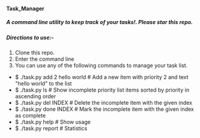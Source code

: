 #### Task_Manager

##### A command line utility to keep track of your tasks!. Please star this repo.

##### Directions to use:-

1. Clone this repo.
2. Enter the command line
3. You can use any of the following commands to manage your task list.

- $ ./task.py add 2 hello world       # Add a new item with priority 2 and text \"hello world\" to the list
- $ ./task.py ls                      # Show incomplete priority list items sorted by priority in ascending order
- $ ./task.py del INDEX               # Delete the incomplete item with the given index
- $ ./task.py done INDEX              # Mark the incomplete item with the given index as complete
- $ ./task.py help                    # Show usage
- $ ./task.py report                  # Statistics
